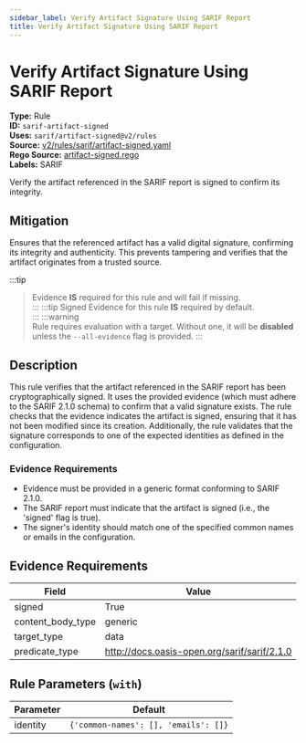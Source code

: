 ```yaml
---
sidebar_label: Verify Artifact Signature Using SARIF Report
title: Verify Artifact Signature Using SARIF Report
---  
```

# Verify Artifact Signature Using SARIF Report  
**Type:** Rule  
**ID:** `sarif-artifact-signed`  
**Uses:** `sarif/artifact-signed@v2/rules`  
**Source:** [v2/rules/sarif/artifact-signed.yaml](https://github.com/scribe-public/sample-policies/v2/rules/sarif/artifact-signed.yaml)  
**Rego Source:** [artifact-signed.rego](https://github.com/scribe-public/sample-policies/v2/rules/sarif/artifact-signed.rego)  
**Labels:** SARIF  

Verify the artifact referenced in the SARIF report is signed to confirm its integrity.


## Mitigation  
Ensures that the referenced artifact has a valid digital signature, confirming its integrity and authenticity. This prevents tampering and verifies that the artifact originates from a trusted source.


:::tip 
> Evidence **IS** required for this rule and will fail if missing.  
::: 
:::tip 
Signed Evidence for this rule **IS** required by default.  
::: 
:::warning  
Rule requires evaluation with a target. Without one, it will be **disabled** unless the `--all-evidence` flag is provided.
::: 

## Description  
This rule verifies that the artifact referenced in the SARIF report has been cryptographically signed.
It uses the provided evidence (which must adhere to the SARIF 2.1.0 schema) to confirm that a valid signature exists.
The rule checks that the evidence indicates the artifact is signed, ensuring that it has not been modified since its creation.
Additionally, the rule validates that the signature corresponds to one of the expected identities as defined in the configuration.

### **Evidence Requirements**
- Evidence must be provided in a generic format conforming to SARIF 2.1.0.
- The SARIF report must indicate that the artifact is signed (i.e., the 'signed' flag is true).
- The signer's identity should match one of the specified common names or emails in the configuration.


## Evidence Requirements  
| Field | Value |
|-------|-------|
| signed | True |
| content_body_type | generic |
| target_type | data |
| predicate_type | http://docs.oasis-open.org/sarif/sarif/2.1.0 |

## Rule Parameters (`with`)  
| Parameter | Default |
|-----------|---------|
| identity | `{'common-names': [], 'emails': []}` |
